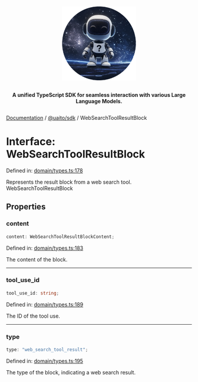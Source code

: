 <div style="display:flex; flex-direction:column; align-items:center;">
<p align="center">
  <img src="../UAITO.png" alt="UAITO Logo" width="200"/>
</p>

<p align="center">
  <strong>A unified TypeScript SDK for seamless interaction with various Large Language Models.</strong>
</p>
</div>

[Documentation](README.md) / [@uaito/sdk](@uaito.sdk.md) / WebSearchToolResultBlock

# Interface: WebSearchToolResultBlock

Defined in: [domain/types.ts:178](https://github.com/elribonazo/uaito/blob/7df29d8741d0d1941377ba04925c52b6e0389e22/packages/sdk/src/domain/types.ts#L178)

Represents the result block from a web search tool.
 WebSearchToolResultBlock

## Properties

### content

```ts
content: WebSearchToolResultBlockContent;
```

Defined in: [domain/types.ts:183](https://github.com/elribonazo/uaito/blob/7df29d8741d0d1941377ba04925c52b6e0389e22/packages/sdk/src/domain/types.ts#L183)

The content of the block.

***

### tool\_use\_id

```ts
tool_use_id: string;
```

Defined in: [domain/types.ts:189](https://github.com/elribonazo/uaito/blob/7df29d8741d0d1941377ba04925c52b6e0389e22/packages/sdk/src/domain/types.ts#L189)

The ID of the tool use.

***

### type

```ts
type: "web_search_tool_result";
```

Defined in: [domain/types.ts:195](https://github.com/elribonazo/uaito/blob/7df29d8741d0d1941377ba04925c52b6e0389e22/packages/sdk/src/domain/types.ts#L195)

The type of the block, indicating a web search result.
